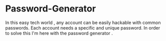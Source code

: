 # Password-Generator
In this easy tech world , any account can be easily hackable with common passwords. Each account needs a specific and unique password. In order to solve this I'm here with the password generator . 
